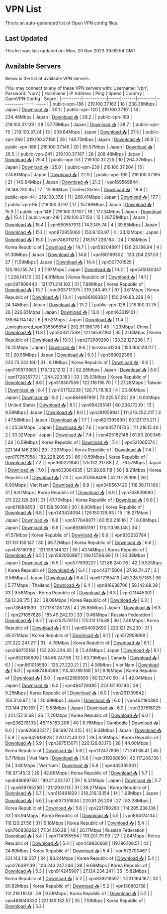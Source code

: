 # VPN List

This is an auto-generated list of Open VPN config files.

## Last Updated

This list was last updated on: Mon, 20 Nov 2023 09:09:54 GMT.

## Available Servers

Below is the list of available VPN servers:

(You may connect to any of these VPN servers with: Username: 'vpn', Password: 'vpn'.)
| Hostname | IP Address | Ping | Speed | Country | OpenVPN Config | Score |
|----------|------------|------|-------|---------|----------------| ----- |
| public-vpn-186 | 219.100.37.163 | 18 | 238.38Mbps | Japan | [Download 📥](./configs/server_0_JP.ovpn) | 30.1 |
| public-vpn-120 | 219.100.37.101 | 18 | 234.46Mbps | Japan | [Download 📥](./configs/server_1_JP.ovpn) | 29.2 |
| public-vpn-169 | 219.100.37.129 | 28 | 57.79Mbps | Japan | [Download 📥](./configs/server_2_JP.ovpn) | 28.7 |
| public-vpn-75 | 219.100.37.24 | 13 | 239.64Mbps | Japan | [Download 📥](./configs/server_3_JP.ovpn) | 27.5 |
| public-vpn-260 | 219.100.37.160 | 28 | 148.75Mbps | Japan | [Download 📥](./configs/server_4_JP.ovpn) | 26.9 |
| public-vpn-188 | 219.100.37.148 | 20 | 85.57Mbps | Japan | [Download 📥](./configs/server_5_JP.ovpn) | 26.5 |
| public-vpn-241 | 219.100.37.187 | 28 | 208.48Mbps | Japan | [Download 📥](./configs/server_6_JP.ovpn) | 25.4 |
| public-vpn-53 | 219.100.37.225 | 10 | 264.37Mbps | Japan | [Download 📥](./configs/server_7_JP.ovpn) | 25.0 |
| public-vpn-239 | 219.100.37.204 | 15 | 274.81Mbps | Japan | [Download 📥](./configs/server_8_JP.ovpn) | 22.9 |
| public-vpn-195 | 219.100.37.195 | 21 | 140.64Mbps | Japan | [Download 📥](./configs/server_9_JP.ovpn) | 21.3 |
| vpn169569844 | 76.146.230.95 | 17 | 13.36Mbps | United States | [Download 📥](./configs/server_10_US.ovpn) | 19.4 |
| public-vpn-44 | 219.100.37.8 | 11 | 268.41Mbps | Japan | [Download 📥](./configs/server_11_JP.ovpn) | 17.7 |
| public-vpn-95 | 219.100.37.97 | 17 | 157.88Mbps | Japan | [Download 📥](./configs/server_12_JP.ovpn) | 15.9 |
| public-vpn-148 | 219.100.37.107 | 16 | 177.34Mbps | Japan | [Download 📥](./configs/server_13_JP.ovpn) | 15.4 |
| public-vpn-218 | 219.100.37.150 | 15 | 207.51Mbps | Japan | [Download 📥](./configs/server_14_JP.ovpn) | 15.4 |
| vpn550557913 | 14.3.145.74 | 4 | 39.85Mbps | Japan | [Download 📥](./configs/server_15_JP.ovpn) | 15.1 |
| vpn872955060 | 150.9.103.97 | 4 | 23.12Mbps | Japan | [Download 📥](./configs/server_16_JP.ovpn) | 15.0 |
| vpn746011212 | 218.157.226.164 | 24 | 7.88Mbps | Korea Republic of | [Download 📥](./configs/server_17_KR.ovpn) | 14.7 |
| vpn582048911 | 126.23.198.94 | 4 | 51.30Mbps | Japan | [Download 📥](./configs/server_18_JP.ovpn) | 14.6 |
| vpn180169302 | 133.204.237.53 | 27 | 11.59Mbps | Japan | [Download 📥](./configs/server_19_JP.ovpn) | 14.4 |
| vpn507701525 | 125.195.155.74 | 3 | 7.97Mbps | Japan | [Download 📥](./configs/server_20_JP.ovpn) | 14.2 |
| vpn545030347 | 1.228.141.10 | 33 | 4.81Mbps | Korea Republic of | [Download 📥](./configs/server_21_KR.ovpn) | 14.1 |
| vpn397906443 | 121.171.214.102 | 31 | 7.89Mbps | Korea Republic of | [Download 📥](./configs/server_22_KR.ovpn) | 13.7 |
| vpn363717375 | 219.240.49.7 | 67 | 3.61Mbps | Korea Republic of | [Download 📥](./configs/server_23_KR.ovpn) | 13.4 |
| vpn861693831 | 150.246.83.229 | 9 | 24.34Mbps | Japan | [Download 📥](./configs/server_24_JP.ovpn) | 13.2 |
| public-vpn-128 | 219.100.37.75 | 26 | 226.65Mbps | Japan | [Download 📥](./configs/server_25_JP.ovpn) | 13.0 |
| vpn463019101 | 138.64.114.142 | 6 | 6.52Mbps | Japan | [Download 📥](./configs/server_26_JP.ovpn) | 11.4 |
| _unregistered_vpn335506854 | 202.91.186.178 | 45 | 1.23Mbps | China | [Download 📥](./configs/server_27_CN.ovpn) | 11.3 |
| vpn503317539 | 121.165.87.162 | 35 | 2.03Mbps | Korea Republic of | [Download 📥](./configs/server_28_KR.ovpn) | 10.3 |
| vpn272989290 | 133.32.127.236 | 7 | 76.25Mbps | Japan | [Download 📥](./configs/server_29_JP.ovpn) | 9.6 |
| kozakura1234 | 153.166.128.117 | 13 | 20.55Mbps | Japan | [Download 📥](./configs/server_30_JP.ovpn) | 9.3 |
| vpn368022366 | 220.73.242.160 | 31 | 8.11Mbps | Korea Republic of | [Download 📥](./configs/server_31_KR.ovpn) | 9.0 |
| vpn739570983 | 175.132.12.12 | 3 | 82.26Mbps | Japan | [Download 📥](./configs/server_32_JP.ovpn) | 8.8 |
| vpn172835772 | 1.244.223.183 | 33 | 35.03Mbps | Korea Republic of | [Download 📥](./configs/server_33_KR.ovpn) | 8.6 |
| vpn518307559 | 122.116.195.70 | 1 | 27.28Mbps | Taiwan | [Download 📥](./configs/server_34_TW.ovpn) | 8.4 |
| vpn101752238 | 126.71.78.183 | 4 | 20.80Mbps | Japan | [Download 📥](./configs/server_35_JP.ovpn) | 8.3 |
| vpn684997919 | 73.225.57.23 | 29 | 0.00Mbps | United States | [Download 📥](./configs/server_36_US.ovpn) | 8.1 |
| vpn994295141 | 60.238.172.19 | 13 | 9.59Mbps | Japan | [Download 📥](./configs/server_37_JP.ovpn) | 8.0 |
| vpn281059941 | 111.216.252.217 | 3 | 47.58Mbps | Japan | [Download 📥](./configs/server_38_JP.ovpn) | 7.7 |
| vpn627395999 | 60.121.173.211 | 4 | 25.36Mbps | Japan | [Download 📥](./configs/server_39_JP.ovpn) | 7.6 |
| vpn645774735 | 111.216.15.46 | 2 | 33.32Mbps | Japan | [Download 📥](./configs/server_40_JP.ovpn) | 7.4 |
| vpn425182148 | 61.80.200.146 | 26 | 6.59Mbps | Korea Republic of | [Download 📥](./configs/server_41_KR.ovpn) | 7.4 |
| vpn521065574 | 221.144.146.230 | 29 | 7.33Mbps | Korea Republic of | [Download 📥](./configs/server_42_KR.ovpn) | 7.4 |
| vpn170757958 | 182.228.209.33 | 66 | 0.59Mbps | Korea Republic of | [Download 📥](./configs/server_43_KR.ovpn) | 7.2 |
| vpn360221840 | 175.132.217.88 | 2 | 76.57Mbps | Japan | [Download 📥](./configs/server_44_JP.ovpn) | 7.0 |
| vpn633084935 | 121.88.89.118 | 50 | 8.21Mbps | Korea Republic of | [Download 📥](./configs/server_45_KR.ovpn) | 7.0 |
| vpn207658498 | 42.117.25.198 | 26 | 6.90Mbps | Viet Nam | [Download 📥](./configs/server_46_VN.ovpn) | 6.9 |
| vpn348567420 | 118.36.111.168 | 31 | 6.87Mbps | Korea Republic of | [Download 📥](./configs/server_47_KR.ovpn) | 6.9 |
| vpn743939090 | 211.222.128.201 | 31 | 47.70Mbps | Korea Republic of | [Download 📥](./configs/server_48_KR.ovpn) | 6.9 |
| vpn611886853 | 121.138.50.166 | 30 | 8.60Mbps | Korea Republic of | [Download 📥](./configs/server_49_KR.ovpn) | 6.8 |
| vpn343424094 | 126.150.129.93 | 15 | 16.27Mbps | Japan | [Download 📥](./configs/server_50_JP.ovpn) | 6.6 |
| vpn577648071 | 60.150.216.16 | 7 | 8.08Mbps | Japan | [Download 📥](./configs/server_51_JP.ovpn) | 6.6 |
| vpn893863197 | 175.113.98.148 | 34 | 41.57Mbps | Korea Republic of | [Download 📥](./configs/server_52_KR.ovpn) | 6.6 |
| vpn833233784 | 121.131.135.147 | 30 | 66.72Mbps | Korea Republic of | [Download 📥](./configs/server_53_KR.ovpn) | 6.6 |
| vpn478180182 | 121.136.144.121 | 30 | 43.14Mbps | Korea Republic of | [Download 📥](./configs/server_54_KR.ovpn) | 6.5 |
| vpn582056987 | 106.157.86.66 | 11 | 23.38Mbps | Japan | [Download 📥](./configs/server_55_JP.ovpn) | 6.5 |
| vpn577839227 | 121.88.240.76 | 42 | 9.52Mbps | Korea Republic of | [Download 📥](./configs/server_56_KR.ovpn) | 6.4 |
| vpn442715004 | 27.92.74.37 | 3 | 9.56Mbps | Japan | [Download 📥](./configs/server_57_JP.ovpn) | 6.4 |
| vpn672185419 | 49.228.97.183 | 36 | 5.77Mbps | Thailand | [Download 📥](./configs/server_58_TH.ovpn) | 6.4 |
| vpn916638706 | 58.142.68.39 | 33 | 9.58Mbps | Korea Republic of | [Download 📥](./configs/server_59_KR.ovpn) | 6.3 |
| vpn211445301 | 59.13.38.175 | 32 | 38.08Mbps | Korea Republic of | [Download 📥](./configs/server_60_KR.ovpn) | 6.3 |
| vpn736461830 | 217.178.128.128 | 4 | 26.85Mbps | Japan | [Download 📥](./configs/server_61_JP.ovpn) | 6.3 |
| vpn271057828 | 185.49.242.10 | 33 | 9.46Mbps | Russian Federation | [Download 📥](./configs/server_62_RU.ovpn) | 6.2 |
| vpn252578113 | 175.112.176.88 | 36 | 7.46Mbps | Korea Republic of | [Download 📥](./configs/server_63_KR.ovpn) | 6.1 |
| vpn604092690 | 220.121.25.230 | 31 | 39.07Mbps | Korea Republic of | [Download 📥](./configs/server_64_KR.ovpn) | 6.1 |
| vpn512958098 | 211.222.247.211 | 31 | 4.76Mbps | Korea Republic of | [Download 📥](./configs/server_65_KR.ovpn) | 6.1 |
| vpn288755162 | 153.202.234.45 | 8 | 5.40Mbps | Japan | [Download 📥](./configs/server_66_JP.ovpn) | 6.1 |
| vpn652186609 | 184.66.247.99 | 12 | 63.79Mbps | Canada | [Download 📥](./configs/server_67_CA.ovpn) | 6.1 |
| vpn861018560 | 123.27.220.21 | 21 | 4.06Mbps | Viet Nam | [Download 📥](./configs/server_68_VN.ovpn) | 6.0 |
| vpn887484598 | 115.40.189.168 | 51 | 9.18Mbps | Korea Republic of | [Download 📥](./configs/server_69_KR.ovpn) | 6.0 |
| vpn422669599 | 60.127.40.50 | 4 | 42.04Mbps | Japan | [Download 📥](./configs/server_70_JP.ovpn) | 6.0 |
| vpn494729385 | 223.131.10.193 | 39 | 9.25Mbps | Korea Republic of | [Download 📥](./configs/server_71_KR.ovpn) | 6.0 |
| vpn261739642 | 150.31.9.97 | 16 | 20.69Mbps | Japan | [Download 📥](./configs/server_72_JP.ovpn) | 6.0 |
| vpn462180380 | 113.144.210.167 | 7 | 9.53Mbps | Japan | [Download 📥](./configs/server_73_JP.ovpn) | 6.0 |
| vpn337816025 | 221.157.12.68 | 26 | 7.20Mbps | Korea Republic of | [Download 📥](./configs/server_74_KR.ovpn) | 6.0 |
| vpn236278103 | 45.115.183.208 | 40 | 6.76Mbps | Cambodia | [Download 📥](./configs/server_75_KH.ovpn) | 6.0 |
| vpn926932317 | 59.169.174.215 | 41 | 9.38Mbps | Japan | [Download 📥](./configs/server_76_JP.ovpn) | 5.9 |
| vpn642613928 | 220.121.43.122 | 28 | 8.19Mbps | Korea Republic of | [Download 📥](./configs/server_77_KR.ovpn) | 5.9 |
| vpn397515071 | 220.126.83.170 | 28 | 44.00Mbps | Korea Republic of | [Download 📥](./configs/server_78_KR.ovpn) | 5.8 |
| vpn132477836 | 171.241.68.41 | 45 | 5.77Mbps | Viet Nam | [Download 📥](./configs/server_79_VN.ovpn) | 5.8 |
| vpn319268850 | 42.117.206.136 | 24 | 3.60Mbps | Viet Nam | [Download 📥](./configs/server_80_VN.ovpn) | 5.8 |
| vpn445365361 | 118.37.145.12 | 29 | 42.86Mbps | Korea Republic of | [Download 📥](./configs/server_81_KR.ovpn) | 5.7 |
| vpn648069750 | 180.21.222.107 | 29 | 9.32Mbps | Japan | [Download 📥](./configs/server_82_JP.ovpn) | 5.7 |
| vpn639795250 | 121.129.0.113 | 31 | 39.27Mbps | Korea Republic of | [Download 📥](./configs/server_83_KR.ovpn) | 5.7 |
| vpn115491829 | 218.216.13.154 | 14 | 1.98Mbps | Japan | [Download 📥](./configs/server_84_JP.ovpn) | 5.6 |
| vpn837351834 | 220.81.26.209 | 27 | 83.28Mbps | Korea Republic of | [Download 📥](./configs/server_85_KR.ovpn) | 5.6 |
| vpn221780280 | 114.205.238.136 | 33 | 63.94Mbps | Korea Republic of | [Download 📥](./configs/server_86_KR.ovpn) | 5.5 |
| vpn864174134 | 116.120.27.56 | 31 | 9.18Mbps | Korea Republic of | [Download 📥](./configs/server_87_KR.ovpn) | 5.4 |
| vpn780838262 | 77.34.160.28 | 48 | 26.17Mbps | Russian Federation | [Download 📥](./configs/server_88_RU.ovpn) | 5.4 |
| vpn714355554 | 119.201.79.93 | 27 | 2.84Mbps | Korea Republic of | [Download 📥](./configs/server_89_KR.ovpn) | 5.4 |
| vpn449930668 | 119.196.108.51 | 42 | 24.60Mbps | Korea Republic of | [Download 📥](./configs/server_90_KR.ovpn) | 5.4 |
| vpn572700467 | 221.143.119.237 | 34 | 83.24Mbps | Korea Republic of | [Download 📥](./configs/server_91_KR.ovpn) | 5.4 |
| vpn276081139 | 106.243.247.246 | 38 | 8.66Mbps | Korea Republic of | [Download 📥](./configs/server_92_KR.ovpn) | 5.3 |
| vpn914245907 | 27.124.234.241 | 35 | 5.82Mbps | Korea Republic of | [Download 📥](./configs/server_93_KR.ovpn) | 5.2 |
| vpn839219597 | 1.231.164.187 | 32 | 80.82Mbps | Korea Republic of | [Download 📥](./configs/server_94_KR.ovpn) | 5.2 |
| vpn136802158 | 112.218.110.18 | 39 | 9.38Mbps | Korea Republic of | [Download 📥](./configs/server_95_KR.ovpn) | 5.2 |
| vpn466045330 | 221.149.132.57 | 35 | 7.51Mbps | Korea Republic of | [Download 📥](./configs/server_96_KR.ovpn) | 5.2 |
